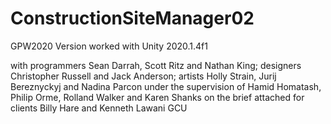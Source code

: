 # ConstructionSiteManager02
GPW2020
Version worked with  Unity 2020.1.4f1

with programmers Sean Darrah, Scott Ritz and Nathan King; designers Christopher Russell and Jack Anderson; artists Holly Strain, Jurij Bereznyckyj and Nadina Parcon
under the supervision of Hamid Homatash, Philip Orme, Rolland Walker and Karen Shanks
on the brief attached for clients Billy Hare and Kenneth Lawani
GCU
